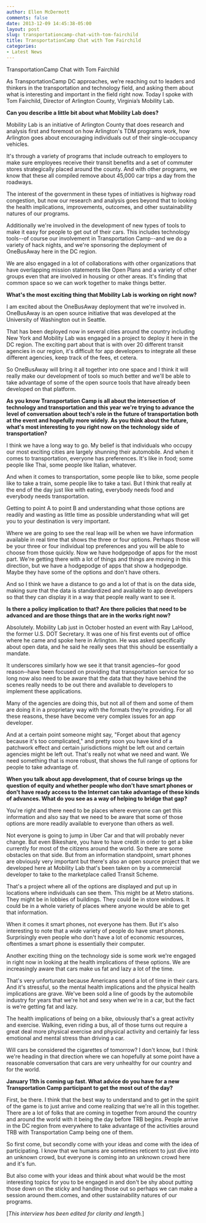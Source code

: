```yaml
---
author: Ellen McDermott
comments: false
date: 2013-12-09 14:45:38-05:00
layout: post
slug: transportationcamp-chat-with-tom-fairchild
title: TransportationCamp Chat with Tom Fairchild
categories:
- Latest News
---
```


TransportationCamp Chat with Tom Fairchild

As TransportationCamp DC approaches, we’re reaching out to leaders and thinkers in the transportation and technology field, and asking them about what is interesting and important in the field right now. Today I spoke with Tom Fairchild, Director of Arlington County, Virginia’s Mobility Lab.

**Can you describe a little bit about what Mobility Lab does?**

Mobility Lab is an initiative of Arlington County that does research and analysis first and foremost on how Arlington's TDM programs work, how Arlington goes about encouraging individuals out of their single-occupancy vehicles.

It's through a variety of programs that include outreach to employers to make sure employees receive their transit benefits and a set of commuter stores strategically placed around the county. And with other programs, we know that these all compiled remove about 45,000 car trips a day from the roadways.

The interest of the government in these types of initiatives is highway road congestion, but now our research and analysis goes beyond that to looking the health implications, improvements, outcomes, and other sustainability natures of our programs.

Additionally we're involved in the development of new types of tools to make it easy for people to get out of their cars. This includes technology tools--of course our involvement in Transportation Camp--and we do a variety of hack nights, and we're sponsoring the deployment of OneBusAway here in the DC region.

We are also engaged in a lot of collaborations with other organizations that have overlapping mission statements like Open Plans and a variety of other groups even that are involved in housing or other areas. It's finding that common space so we can work together to make things better.

**What's the most exciting thing that Mobility Lab is working on right now?**

I am excited about the OneBusAway deployment that we're involved in. OneBusAway is an open source initiative that was developed at the University of Washington out in Seattle.

That has been deployed now in several cities around the country including New York and Mobility Lab was engaged in a project to deploy it here in the DC region. The exciting part about that is with over 20 different transit agencies in our region, it's difficult for app developers to integrate all these different agencies, keep track of the fees, et cetera.

So OneBusAway will bring it all together into one space and I think it will really make our development of tools so much better and we'll be able to take advantage of some of the open source tools that have already been developed on that platform.

**As you know Transportation Camp is all about the intersection of technology and transportation and this year we're trying to advance the level of conversation about tech's role in the future of transportation both at the event and hopefully more widely. As you think about the future, what's most interesting to you right now on the technology side of transportation?**

I think we have a long way to go. My belief is that individuals who occupy our most exciting cities are largely shunning their automobile. And when it comes to transportation, everyone has preferences. It's like in food; some people like Thai, some people like Italian, whatever.

And when it comes to transportation, some people like to bike, some people like to take a train, some people like to take a taxi. But I think that really at the end of the day just like with eating, everybody needs food and everybody needs transportation.

Getting to point A to point B and understanding what those options are readily and wasting as little time as possible understanding what will get you to your destination is very important.

Where we are going to see the real leap will be when we have information available in real time that shows the three or four options. Perhaps those will be your three or four individual top preferences and you will be able to choose from those quickly.
Now we have hodgepodge of apps for the most part. We're getting there with a lot of things and things are moving in this direction, but we have a hodgepodge of apps that show a hodgepodge. Maybe they have some of the options and don't have others.

And so I think we have a distance to go and a lot of that is on the data side, making sure that the data is standardized and available to app developers so that they can display it in a way that people really want to see it.

**Is there a policy implication to that? Are there policies that need to be advanced and are those things that are in the works right now?**

Absolutely. Mobility Lab just in October hosted an event with Ray LaHood, the former U.S. DOT Secretary. It was one of his first events out of office where he came and spoke here in Arlington. He was asked specifically about open data, and he said he really sees that this should be essentially a mandate.

It underscores similarly how we see it that transit agencies‑‑for good reason‑‑have been focused on providing that transportation service for so long now also need to be aware that the data that they have behind the scenes really needs to be out there and available to developers to implement these applications.

Many of the agencies are doing this, but not all of them and some of them are doing it in a proprietary way with the formats they’re providing. For all these reasons, these have become very complex issues for an app developer.

And at a certain point someone might say, "Forget about that agency because it's too complicated," and pretty soon you have kind of a patchwork effect and certain jurisdictions might be left out and certain agencies might be left out. That's really not what we need and want. We need something that is more robust, that shows the full range of options for people to take advantage of.

**When you talk about app development, that of course brings up the question of equity and whether people who don't have smart phones or don't have ready access to the Internet can take advantage of these kinds of advances. What do you see as a way of helping to bridge that gap?**

You're right and there need to be places where everyone can get this information and also say that we need to be aware that some of those options are more readily available to everyone than others as well.

Not everyone is going to jump in Uber Car and that will probably never change. But even Bikeshare, you have to have credit in order to get a bike currently for most of the citizens around the world. So there are some obstacles on that side.
But from an information standpoint, smart phones are obviously very important but there's also an open source project that we developed here at Mobility Lab that's been taken on by a commercial developer to take to the marketplace called Transit Scheme.

That's a project where all of the options are displayed and put up in locations where individuals can see them. This might be at Metro stations. They might be in lobbies of buildings. They could be in store windows. It could be in a whole variety of places where anyone would be able to get that information.

When it comes it smart phones, not everyone has them. But it's also interesting to note that a wide variety of people do have smart phones. Surprisingly even people who don't have a lot of economic resources, oftentimes a smart phone is essentially their computer.

Another exciting thing on the technology side is some work we're engaged in right now in looking at the health implications of these options. We are increasingly aware that cars make us fat and lazy a lot of the time.

That's very unfortunate because Americans spend a lot of time in their cars. And it's stressful, so the mental health implications and the physical health implications are grave. We've been sold a line of goods by the automobile industry for years that we're hot and sexy when we're in a car, but the fact is we're getting fat and lazy.

The health implications of being on a bike, obviously that's a great activity and exercise. Walking, even riding a bus, all of those turns out require a great deal more physical exercise and physical activity and certainly far less emotional and mental stress than driving a car.

Will cars be considered the cigarettes of tomorrow? I don't know, but I think we're heading in that direction where we can hopefully at some point have a reasonable conversation that cars are very unhealthy for our country and for the world.

**January 11th is coming up fast. What advice do you have for a new Transportation Camp participant to get the most out of the day?**

First, be there.  I think that the best way to understand and to get in the spirit of the game is to just arrive and come realizing that we're all in this together. There are a lot of folks that are coming in together from around the country and around the world with it being the day before TRB begins. People arrive in the DC region from everywhere to take advantage of the activities around TRB with Transportation Camp being one of them.

So first come, but secondly come with your ideas and come with the idea of participating. I know that we humans are sometimes reticent to just dive into an unknown crowd, but everyone is coming into an unknown crowd here and it's fun.

But also come with your ideas and think about what would be the most interesting topics for you to be engaged in and don't be shy about putting those down on the sticky and handing those out so perhaps we can make a session around them.comes, and other sustainability natures of our programs.

[_This interview has been edited for clarity and length._]